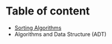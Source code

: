 # Table of content

* [Sorting Algorithms](https://github.com/daval302/computer-science/blob/master/sorting-algorithms/doc.md)
* Algorithms and Data Structure (ADT)

